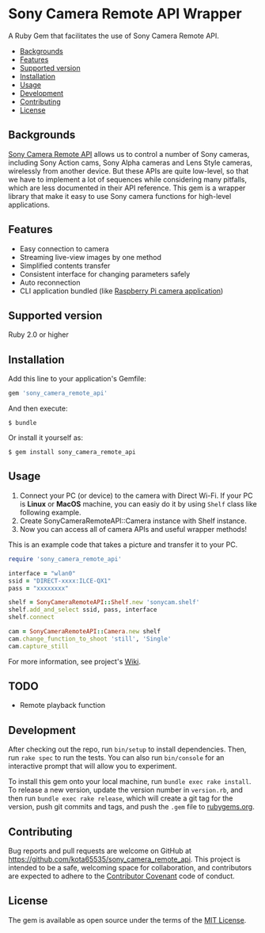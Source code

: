 # Sony Camera Remote API Wrapper

A Ruby Gem that facilitates the use of Sony Camera Remote API.

- [Backgrounds](#backgrounds)
- [Features](#features)
- [Supported version](#supported-version)
- [Installation](#installation)
- [Usage](#usage)
- [Development](#development)
- [Contributing](#contributing)
- [License](#license)


## Backgrounds

[Sony Camera Remote API](https://developer.sony.com/develop/cameras/) allows us to control a number of Sony cameras, including Sony Action cams, Sony Alpha cameras and Lens Style cameras, wirelessly from another device.
But these APIs are quite low-level, so that we have to implement a lot of sequences while considering many pitfalls, which are less documented in their API reference.
This gem is a wrapper library that make it easy to use Sony camera functions for high-level applications.


## Features

* Easy connection to camera
* Streaming live-view images by one method
* Simplified contents transfer
* Consistent interface for changing parameters safely
* Auto reconnection
* CLI application bundled (like [Raspberry Pi camera application](https://www.raspberrypi.org/documentation/raspbian/applications/camera.md))


## Supported version

Ruby 2.0 or higher

## Installation

Add this line to your application's Gemfile:

```ruby
gem 'sony_camera_remote_api'
```

And then execute:

    $ bundle

Or install it yourself as:

    $ gem install sony_camera_remote_api


## Usage

1. Connect your PC (or device) to the camera with Direct Wi-Fi. If your PC is **Linux** or **MacOS** machine, you can easiy do it by using `Shelf` class like following example.
2. Create SonyCameraRemoteAPI::Camera instance with Shelf instance.
3. Now you can access all of camera APIs and useful wrapper methods!

This is an example code that takes a picture and transfer it to your PC.

```ruby
require 'sony_camera_remote_api'

interface = "wlan0"
ssid = "DIRECT-xxxx:ILCE-QX1"
pass = "xxxxxxxx"

shelf = SonyCameraRemoteAPI::Shelf.new 'sonycam.shelf'
shelf.add_and_select ssid, pass, interface
shelf.connect

cam = SonyCameraRemoteAPI::Camera.new shelf
cam.change_function_to_shoot 'still', 'Single'
cam.capture_still
```

For more information, see project's [Wiki](https://github.com/kota65535/sony_camera_remote_api/wiki).


## TODO

* Remote playback function


## Development

After checking out the repo, run `bin/setup` to install dependencies. Then, run `rake spec` to run the tests. You can also run `bin/console` for an interactive prompt that will allow you to experiment.

To install this gem onto your local machine, run `bundle exec rake install`. To release a new version, update the version number in `version.rb`, and then run `bundle exec rake release`, which will create a git tag for the version, push git commits and tags, and push the `.gem` file to [rubygems.org](https://rubygems.org).


## Contributing

Bug reports and pull requests are welcome on GitHub at https://github.com/kota65535/sony_camera_remote_api. This project is intended to be a safe, welcoming space for collaboration, and contributors are expected to adhere to the [Contributor Covenant](http://contributor-covenant.org) code of conduct.


## License

The gem is available as open source under the terms of the [MIT License](http://opensource.org/licenses/MIT).
